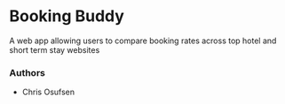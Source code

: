 # Booking Buddy
A web app allowing users to compare booking rates across top hotel and short term stay websites

### Authors

* Chris Osufsen 
